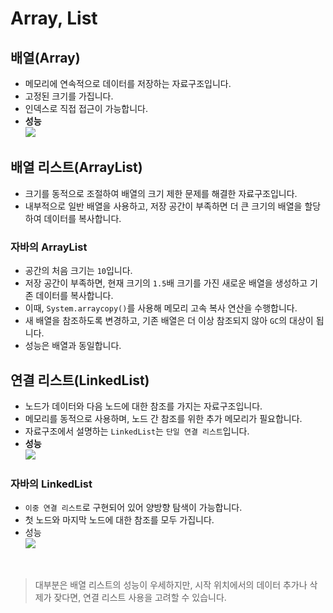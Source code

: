 # Array, List

## 배열(Array)

- 메모리에 연속적으로 데이터를 저장하는 자료구조입니다.
- 고정된 크기를 가집니다.
- 인덱스로 직접 접근이 가능합니다.
- **성능**<br><img src="https://github.com/user-attachments/assets/c986602a-2d8b-487c-b319-cec467fea223">

## 배열 리스트(ArrayList)

- 크기를 동적으로 조절하여 배열의 크기 제한 문제를 해결한 자료구조입니다.
- 내부적으로 일반 배열을 사용하고, 저장 공간이 부족하면 더 큰 크기의 배열을 할당하여 데이터를 복사합니다.

### 자바의 ArrayList
- 공간의 처음 크기는 `10`입니다.
- 저장 공간이 부족하면, 현재 크기의 `1.5`배 크기를 가진 새로운 배열을 생성하고 기존 데이터를 복사합니다.
- 이때, `System.arraycopy()`를 사용해 메모리 고속 복사 연산을 수행합니다.
- 새 배열을 참조하도록 변경하고, 기존 배열은 더 이상 참조되지 않아 `GC`의 대상이 됩니다.
- 성능은 배열과 동일합니다.

## 연결 리스트(LinkedList)

- 노드가 데이터와 다음 노드에 대한 참조를 가지는 자료구조입니다.
- 메모리를 동적으로 사용하며, 노드 간 참조를 위한 추가 메모리가 필요합니다.
- 자료구조에서 설명하는 `LinkedList`는 `단일 연결 리스트`입니다.
- **성능**<br><img src="https://github.com/user-attachments/assets/1c1cecd6-2398-4b31-b1c7-e9085842a46d">

### 자바의 LinkedList
- `이중 연결 리스트`로 구현되어 있어 양방향 탐색이 가능합니다.
- 첫 노드와 마지막 노드에 대한 참조를 모두 가집니다.
- 성능<br><img src="https://github.com/user-attachments/assets/ce267105-a878-4da8-9908-8fabe09e2715">

<br>

> 대부분은 배열 리스트의 성능이 우세하지만, 시작 위치에서의 데이터 추가나 삭제가 잦다면, 연결 리스트 사용을 고려할 수 있습니다.